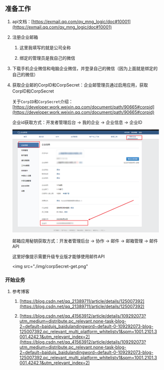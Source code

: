 <!--
 * @Date: 2022-06-24 15:48:16
 * @LastEditors: Lq
 * @LastEditTime: 2022-06-24 16:27:52
 * @FilePath: \learnningNotes\腾讯企业邮箱接入\index.md
-->
## 准备工作

1. api文档：[https://exmail.qq.com/qy_mng_logic/doc#10001](https://exmail.qq.com/qy_mng_logic/doc#10001)

2. 注册企业邮箱

    1. 这里我填写的就是公司全称

    2. 绑定的管理员是我自己的微信

3. 下载手机企业微信和电脑企业微信，并登录自己的微信（因为上面就是绑定的自己的微信）

4. 获取企业邮的CorpID和CorpSecret：企业邮管理员通过启用应用，获取CorpID和CorpSecret

    关于`CorpID`和`CorpSecret`介绍：[https://developer.work.weixin.qq.com/document/path/90665#corpid](https://developer.work.weixin.qq.com/document/path/90665#corpid)

    企业id获取方式：开发者管理后台 -> 我的企业 -> 企业信息 -> 企业ID

    <img src="./img/corpid-get.png" />

    邮箱应用秘钥获取方式：开发者管理后台 -> 协作 -> 邮件 -> 邮箱管理 -> 邮件API

    这里好像提示需要升级专业版才能够使用邮件API

    <img src="./img/corpSecret-get.png"

### 开始业务

1. 参考博客

   1. [https://blog.csdn.net/qq_21389711/article/details/125007392](https://blog.csdn.net/qq_21389711/article/details/125007392)

   2. [https://blog.csdn.net/qq_41563912/article/details/109292073?utm_medium=distribute.pc_relevant.none-task-blog-2~default~baidujs_baidulandingword~default-0-109292073-blog-125007392.pc_relevant_multi_platform_whitelistv1&spm=1001.2101.3001.4242.1&utm_relevant_index=2](https://blog.csdn.net/qq_41563912/article/details/109292073?utm_medium=distribute.pc_relevant.none-task-blog-2~default~baidujs_baidulandingword~default-0-109292073-blog-125007392.pc_relevant_multi_platform_whitelistv1&spm=1001.2101.3001.4242.1&utm_relevant_index=2)
